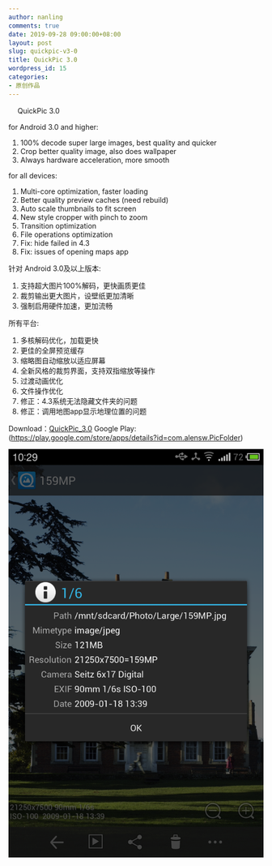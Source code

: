 ```yaml
---
author: nanling
comments: true
date: 2019-09-28 09:00:00+08:00
layout: post
slug: quickpic-v3-0
title: QuickPic 3.0
wordpress_id: 15
categories:
- 原创作品
---
```


　 QuickPic 3.0

for Android 3.0 and higher:

1.  100% decode super large images, best quality and quicker
2.  Crop better quality image, also does wallpaper
3.  Always hardware acceleration, more smooth

for all devices:

1.  Multi-core optimization, faster loading
2.  Better quality preview caches (need rebuild)
3.  Auto scale thumbnails to fit screen
4.  New style cropper with pinch to zoom
5.  Transition optimization
6.  File operations optimization 
7.  Fix: hide failed in 4.3
8.  Fix: issues of opening maps app

针对 Android 3.0及以上版本:

1. 支持超大图片100%解码，更快画质更佳
2. 裁剪输出更大图片，设壁纸更加清晰
3. 强制启用硬件加速，更加流畅

所有平台:

1. 多核解码优化，加载更快
2. 更佳的全屏预览缓存
3. 缩略图自动缩放以适应屏幕
4. 全新风格的裁剪界面，支持双指缩放等操作
5. 过渡动画优化
6. 文件操作优化
7. 修正：4.3系统无法隐藏文件夹的问题
8. 修正：调用地图app显示地理位置的问题

Download：[QuickPic_3.0](/assets/QuickPic_3.0.rc)
Google Play: (https://play.google.com/store/apps/details?id=com.alensw.PicFolder)

![](/assets/quickpic/large-preview.png)
